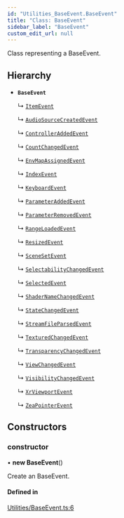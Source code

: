 ```yaml
---
id: "Utilities_BaseEvent.BaseEvent"
title: "Class: BaseEvent"
sidebar_label: "BaseEvent"
custom_edit_url: null
---
```




Class representing a BaseEvent.

## Hierarchy

- **`BaseEvent`**

  ↳ [`ItemEvent`](../SceneTree/Parameters/SceneTree_Parameters_ItemSetParameter.ItemEvent)

  ↳ [`AudioSourceCreatedEvent`](Events/Utilities_Events_AudioSourceCreatedEvent.AudioSourceCreatedEvent)

  ↳ [`ControllerAddedEvent`](Events/Utilities_Events_ControllerAddedEvent.ControllerAddedEvent)

  ↳ [`CountChangedEvent`](Events/Utilities_Events_CountChangedEvent.CountChangedEvent)

  ↳ [`EnvMapAssignedEvent`](Events/Utilities_Events_EnvMapAssignedEvent.EnvMapAssignedEvent)

  ↳ [`IndexEvent`](Events/Utilities_Events_IndexEvent.IndexEvent)

  ↳ [`KeyboardEvent`](Events/Utilities_Events_KeyboardEvent.KeyboardEvent)

  ↳ [`ParameterAddedEvent`](Events/Utilities_Events_ParameterAddedEvent.ParameterAddedEvent)

  ↳ [`ParameterRemovedEvent`](Events/Utilities_Events_ParameterRemovedEvent.ParameterRemovedEvent)

  ↳ [`RangeLoadedEvent`](Events/Utilities_Events_RangeLoadedEvent.RangeLoadedEvent)

  ↳ [`ResizedEvent`](Events/Utilities_Events_ResizedEvent.ResizedEvent)

  ↳ [`SceneSetEvent`](Events/Utilities_Events_SceneSetEvent.SceneSetEvent)

  ↳ [`SelectabilityChangedEvent`](Events/Utilities_Events_SelectabilityChangedEvent.SelectabilityChangedEvent)

  ↳ [`SelectedEvent`](Events/Utilities_Events_SelectedEvent.SelectedEvent)

  ↳ [`ShaderNameChangedEvent`](Events/Utilities_Events_ShaderNameChangedEvent.ShaderNameChangedEvent)

  ↳ [`StateChangedEvent`](Events/Utilities_Events_StateChangedEvent.StateChangedEvent)

  ↳ [`StreamFileParsedEvent`](Events/Utilities_Events_StreamFileParsedEvent.StreamFileParsedEvent)

  ↳ [`TexturedChangedEvent`](Events/Utilities_Events_TexturedChangedEvent.TexturedChangedEvent)

  ↳ [`TransparencyChangedEvent`](Events/Utilities_Events_TransparencyChangedEvent.TransparencyChangedEvent)

  ↳ [`ViewChangedEvent`](Events/Utilities_Events_ViewChangedEvent.ViewChangedEvent)

  ↳ [`VisibilityChangedEvent`](Events/Utilities_Events_VisibilityChangedEvent.VisibilityChangedEvent)

  ↳ [`XrViewportEvent`](Events/Utilities_Events_XrViewportEvent.XrViewportEvent)

  ↳ [`ZeaPointerEvent`](Events/Utilities_Events_ZeaPointerEvent.ZeaPointerEvent)

## Constructors

### constructor

• **new BaseEvent**()

Create an BaseEvent.

#### Defined in

[Utilities/BaseEvent.ts:6](https://github.com/ZeaInc/zea-engine/blob/9080cb30e/src/Utilities/BaseEvent.ts#L6)

